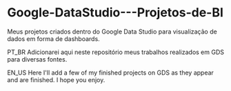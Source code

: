 # Google-DataStudio---Projetos-de-BI
Meus projetos criados dentro do Google Data Studio para visualização de dados em forma de dashboards.

PT_BR
Adicionarei aqui neste repositório meus trabalhos realizados em GDS para diversas fontes.

EN_US
Here I'll add a few of my finished projects on GDS as they appear and are finished. I hope you enjoy.

